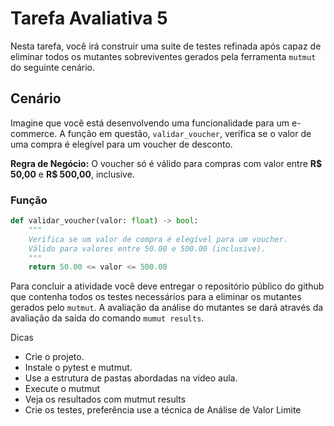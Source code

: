 # Tarefa Avaliativa 5

Nesta tarefa, você irá construir uma suite de testes refinada após capaz de eliminar todos os mutantes sobreviventes gerados pela ferramenta `mutmut` do seguinte cenário.

## Cenário

Imagine que você está desenvolvendo uma funcionalidade para um e-commerce. A função em questão, `validar_voucher`, verifica se o valor de uma compra é elegível para um voucher de desconto.

**Regra de Negócio:** O voucher só é válido para compras com valor entre **R$ 50,00** e **R$ 500,00**, inclusive.

### Função

```py
def validar_voucher(valor: float) -> bool:
    """
    Verifica se um valor de compra é elegível para um voucher.
    Válido para valores entre 50.00 e 500.00 (inclusive).
    """
    return 50.00 <= valor <= 500.00
```

Para concluir a atividade você deve entregar o repositório público do github que contenha todos os testes necessários para a eliminar os mutantes gerados pelo `mutmut`. A avaliação da análise do mutantes se dará através da avaliação da saída do comando `mumut results`.

Dicas

- Crie o projeto.
- Instale o pytest e mutmut.
- Use a estrutura de pastas abordadas na video aula.
- Execute o mutmut
- Veja os resultados com mutmut results
- Crie os testes, preferência use a técnica de Análise de Valor Limite
